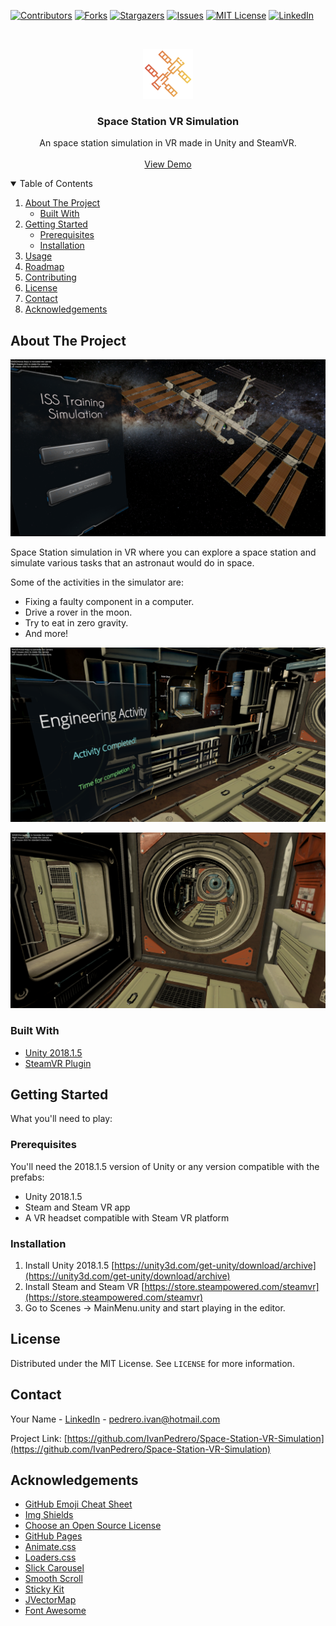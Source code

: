 [![Contributors][contributors-shield]][contributors-url]
[![Forks][forks-shield]][forks-url]
[![Stargazers][stars-shield]][stars-url]
[![Issues][issues-shield]][issues-url]
[![MIT License][license-shield]][license-url]
[![LinkedIn][linkedin-shield]][linkedin-url]



<!-- PROJECT LOGO -->
<br />
<p align="center">
  <a href="https://github.com/IvanPedrero/Space-Station-VR-Simulation">
    <img src="images/logo.png" alt="Logo" width="80" height="80">
  </a>

  <h3 align="center">Space Station VR Simulation</h3>

  <p align="center">
    An space station simulation in VR made in Unity and SteamVR.
    <br />
    <br />
    <a href="https://github.com/IvanPedrero/Space-Station-VR-Simulation">View Demo</a>
  </p>
</p>



<!-- TABLE OF CONTENTS -->
<details open="open">
  <summary>Table of Contents</summary>
  <ol>
    <li>
      <a href="#about-the-project">About The Project</a>
      <ul>
        <li><a href="#built-with">Built With</a></li>
      </ul>
    </li>
    <li>
      <a href="#getting-started">Getting Started</a>
      <ul>
        <li><a href="#prerequisites">Prerequisites</a></li>
        <li><a href="#installation">Installation</a></li>
      </ul>
    </li>
    <li><a href="#usage">Usage</a></li>
    <li><a href="#roadmap">Roadmap</a></li>
    <li><a href="#contributing">Contributing</a></li>
    <li><a href="#license">License</a></li>
    <li><a href="#contact">Contact</a></li>
    <li><a href="#acknowledgements">Acknowledgements</a></li>
  </ol>
</details>



<!-- ABOUT THE PROJECT -->
## About The Project

[![Product Name Screen Shot][product-screenshot-1]](https://github.com/IvanPedrero/Space-Station-VR-Simulation)

Space Station simulation in VR where you can explore a space station and simulate various tasks that an astronaut 
would do in space.

Some of the activities in the simulator are:
* Fixing a faulty component in a computer.
* Drive a rover in the moon.
* Try to eat in zero gravity.
* And more!


[![Product Name Screen Shot][product-screenshot-2]](https://github.com/IvanPedrero/Space-Station-VR-Simulation)

[![Product Name Screen Shot][product-screenshot-3]](https://github.com/IvanPedrero/Space-Station-VR-Simulation)


### Built With

* [Unity 2018.1.5](https://unity.com/)
* [SteamVR Plugin](https://assetstore.unity.com/packages/tools/integration/steamvr-plugin-32647)


<!-- GETTING STARTED -->
## Getting Started

What you'll need to play:

### Prerequisites

You'll need the 2018.1.5 version of Unity or any version compatible with the prefabs:

* Unity 2018.1.5
* Steam and Steam VR app
* A VR headset compatible with Steam VR platform

### Installation

1. Install Unity 2018.1.5 [https://unity3d.com/get-unity/download/archive](https://unity3d.com/get-unity/download/archive)
2. Install Steam and Steam VR [https://store.steampowered.com/steamvr](https://store.steampowered.com/steamvr)
3. Go to Scenes -> MainMenu.unity and start playing in the editor.

<!-- LICENSE -->
## License

Distributed under the MIT License. See `LICENSE` for more information.



<!-- CONTACT -->
## Contact

Your Name - [LinkedIn](https://www.linkedin.com/in/ivan-pedrero/) - pedrero.ivan@hotmail.com

Project Link: [https://github.com/IvanPedrero/Space-Station-VR-Simulation](https://github.com/IvanPedrero/Space-Station-VR-Simulation)



<!-- ACKNOWLEDGEMENTS -->
## Acknowledgements
* [GitHub Emoji Cheat Sheet](https://www.webpagefx.com/tools/emoji-cheat-sheet)
* [Img Shields](https://shields.io)
* [Choose an Open Source License](https://choosealicense.com)
* [GitHub Pages](https://pages.github.com)
* [Animate.css](https://daneden.github.io/animate.css)
* [Loaders.css](https://connoratherton.com/loaders)
* [Slick Carousel](https://kenwheeler.github.io/slick)
* [Smooth Scroll](https://github.com/cferdinandi/smooth-scroll)
* [Sticky Kit](http://leafo.net/sticky-kit)
* [JVectorMap](http://jvectormap.com)
* [Font Awesome](https://fontawesome.com)





<!-- MARKDOWN LINKS & IMAGES -->
<!-- https://www.markdownguide.org/basic-syntax/#reference-style-links -->
[contributors-shield]: https://img.shields.io/github/contributors/othneildrew/Best-README-Template.svg?style=for-the-badge
[contributors-url]: https://github.com/IvanPedrero/Space-Station-VR-Simulation/graphs/contributors
[forks-shield]: https://img.shields.io/github/forks/othneildrew/Best-README-Template.svg?style=for-the-badge
[forks-url]: https://github.com/IvanPedrero/Space-Station-VR-Simulation/network/members
[stars-shield]: https://img.shields.io/github/stars/othneildrew/Best-README-Template.svg?style=for-the-badge
[stars-url]: https://github.com/IvanPedrero/Space-Station-VR-Simulation/stargazers
[issues-shield]: https://img.shields.io/github/issues/othneildrew/Best-README-Template.svg?style=for-the-badge
[issues-url]: https://github.com/IvanPedrero/Space-Station-VR-Simulation/issues
[license-shield]: https://img.shields.io/github/license/othneildrew/Best-README-Template.svg?style=for-the-badge
[license-url]: https://github.com/IvanPedrero/Space-Station-VR-Simulation/blob/master/LICENSE.txt
[linkedin-shield]: https://img.shields.io/badge/-LinkedIn-black.svg?style=for-the-badge&logo=linkedin&colorB=555
[linkedin-url]: https://www.linkedin.com/in/ivan-pedrero/
[product-screenshot-1]: images/iss1.PNG
[product-screenshot-2]: images/iss2.PNG
[product-screenshot-3]: images/iss3.PNG
[product-screenshot-4]: images/iss4.PNG
